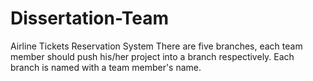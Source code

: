 # Dissertation-Team
Airline Tickets Reservation System
There are five branches, each team member should push his/her project into a branch respectively. Each branch is named with a team member's name.
